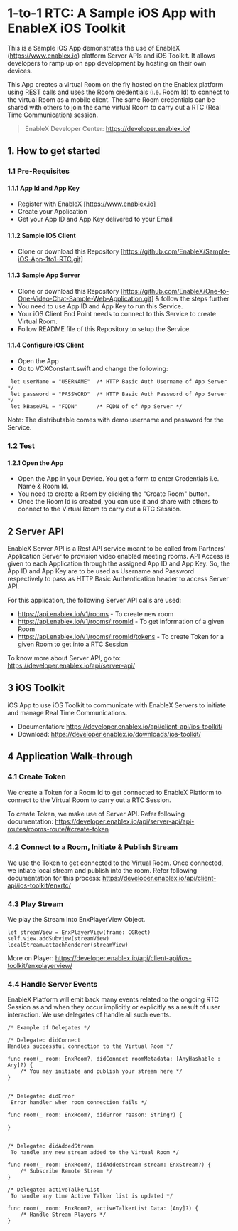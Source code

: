 # 1-to-1 RTC: A Sample iOS App with EnableX iOS Toolkit

This is a Sample iOS App demonstrates the use of EnableX (https://www.enablex.io) platform Server APIs and iOS Toolkit.  It allows developers to ramp up on app development by hosting on their own devices. 

This App creates a virtual Room on the fly  hosted on the Enablex platform using REST calls and uses the Room credentials (i.e. Room Id) to connect to the virtual Room as a mobile client.  The same Room credentials can be shared with others to join the same virtual Room to carry out a RTC (Real Time Communication) session. 

> EnableX Developer Center: https://developer.enablex.io/


## 1. How to get started

### 1.1 Pre-Requisites

#### 1.1.1 App Id and App Key 

* Register with EnableX [https://www.enablex.io] 
* Create your Application
* Get your App ID and App Key delivered to your Email


#### 1.1.2 Sample iOS Client 

* Clone or download this Repository [https://github.com/EnableX/Sample-iOS-App-1to1-RTC.git] 


#### 1.1.3 Sample App Server 

* Clone or download this Repository [https://github.com/EnableX/One-to-One-Video-Chat-Sample-Web-Application.git] & follow the steps further 
* You need to use App ID and App Key to run this Service. 
* Your iOS Client End Point needs to connect to this Service to create Virtual Room.
* Follow README file of this Repository to setup the Service.


#### 1.1.4 Configure iOS Client 

* Open the App
* Go to VCXConstant.swift and change the following:
``` 
 let userName = "USERNAME"  /* HTTP Basic Auth Username of App Server */
 let password = "PASSWORD"  /* HTTP Basic Auth Password of App Server */
 let kBaseURL = "FQDN"      /* FQDN of of App Server */
 ```
 
 Note: The distributable comes with demo username and password for the Service. 

### 1.2 Test

#### 1.2.1 Open the App

* Open the App in your Device. You get a form to enter Credentials i.e. Name & Room Id.
* You need to create a Room by clicking the "Create Room" button.
* Once the Room Id is created, you can use it and share with others to connect to the Virtual Room to carry out a RTC Session.
  
## 2 Server API

EnableX Server API is a Rest API service meant to be called from Partners' Application Server to provision video enabled 
meeting rooms. API Access is given to each Application through the assigned App ID and App Key. So, the App ID and App Key 
are to be used as Username and Password respectively to pass as HTTP Basic Authentication header to access Server API.
 
For this application, the following Server API calls are used: 
* https://api.enablex.io/v1/rooms - To create new room
* https://api.enablex.io/v1/rooms/:roomId - To get information of a given Room
* https://api.enablex.io/v1/rooms/:roomId/tokens - To create Token for a given Room to get into a RTC Session

To know more about Server API, go to:
https://developer.enablex.io/api/server-api/


## 3 iOS Toolkit

iOS App to use iOS Toolkit to communicate with EnableX Servers to initiate and manage Real Time Communications.  

* Documentation: https://developer.enablex.io/api/client-api/ios-toolkit/
* Download: https://developer.enablex.io/downloads/ios-toolkit/


## 4 Application Walk-through

### 4.1 Create Token

We create a Token for a Room Id to get connected to EnableX Platform to connect to the Virtual Room to carry out a RTC Session.

To create Token, we make use of Server API. Refer following documentation:
https://developer.enablex.io/api/server-api/api-routes/rooms-route/#create-token


### 4.2 Connect to a Room, Initiate & Publish Stream

We use the Token to get connected to the Virtual Room. Once connected, we intiate local stream and publish into the room. Refer following documentation for this process:
https://developer.enablex.io/api/client-api/ios-toolkit/enxrtc/


### 4.3 Play Stream

We play the Stream into EnxPlayerView Object.
``` 
let streamView = EnxPlayerView(frame: CGRect) 
self.view.addSubview(streamView) 
localStream.attachRenderer(streamView) 
  ```
More on Player: https://developer.enablex.io/api/client-api/ios-toolkit/enxplayerview/

### 4.4 Handle Server Events

EnableX Platform will emit back many events related to the ongoing RTC Session as and when they occur implicitly or explicitly as a result of user interaction. We use delegates of handle all such events.

``` 
/* Example of Delegates */

/* Delegate: didConnect 
Handles successful connection to the Virtual Room */ 

func room(_ room: EnxRoom?, didConnect roomMetadata: [AnyHashable : Any]?) { 
    /* You may initiate and publish your stream here */
} 


/* Delegate: didError
 Error handler when room connection fails */
 
func room(_ room: EnxRoom?, didError reason: String?) { 

} 

 
/* Delegate: didAddedStream
 To handle any new stream added to the Virtual Room */
 
func room(_ room: EnxRoom?, didAddedStream stream: EnxStream?) { 
    /* Subscribe Remote Stream */
} 

/* Delegate: activeTalkerList
 To handle any time Active Talker list is updated */
  
func room(_ room: EnxRoom?, activeTalkerList Data: [Any]?) { 
    /* Handle Stream Players */
}
```
